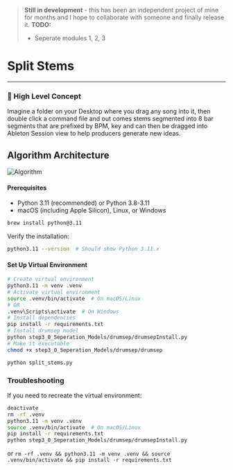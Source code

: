 > **Still in development**  - this has been an independent project of mine for months and I hope to collaborate with someone and finally release it.
> **TODO:** 
> - Seperate modules 1, 2, 3

# Split Stems


---

### 🎵 High Level Concept
Imagine a folder on your Desktop where you drag any song into it, then double click a command file and out comes stems segmented into 8 bar segments that are prefixed by BPM, key and can then be dragged into Ableton Session view to help producers generate new ideas.

## Algorithm Architecture
![Algorithm](./README_Assets/algorithm-diagram-small.png)




#### Prerequisites
- Python 3.11 (recommended) or Python 3.8-3.11
- macOS (including Apple Silicon), Linux, or Windows

```bash
brew install python@3.11
```

Verify the installation:
```bash
python3.11 --version  # Should show Python 3.11.x
```

#### Set Up Virtual Environment
```bash
# Create virtual environment
python3.11 -m venv .venv
# Activate virtual environment
source .venv/bin/activate  # On macOS/Linux
# OR
.venv\Scripts\activate  # On Windows
# Install dependencies
pip install -r requirements.txt
# Install drumsep model
python step3_0_Seperation_Models/drumsep/drumsepInstall.py
# Make it executable
chmod +x step3_0_Seperation_Models/drumsep/drumsep

```

```bash
python split_stems.py
```

### Troubleshooting
If you need to recreate the virtual environment:
```bash
deactivate
rm -rf .venv
python3.11 -m venv .venv
source .venv/bin/activate  # On macOS/Linux
pip install -r requirements.txt
python step3_0_Seperation_Models/drumsep/drumsepInstall.py
```
or 
`rm -rf .venv && python3.11 -m venv .venv && source .venv/bin/activate && pip install -r requirements.txt`
